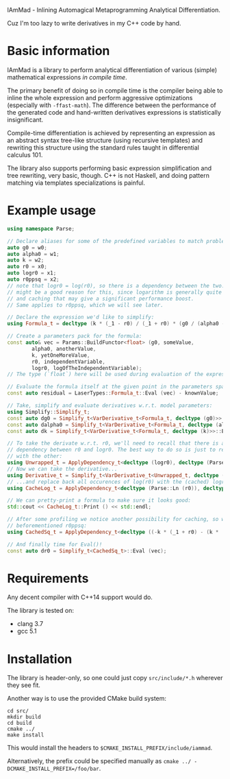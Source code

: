 IAmMad - Inlining Automagical Metaprogramming Analytical Differentiation.

Cuz I'm too lazy to write derivatives in my C++ code by hand.

# Basic information

IAmMad is a library to perform analytical differentiation of various (simple)
mathematical expressions _in compile time_.

The primary benefit of doing so in compile time is the compiler being able to
inline the whole expression and perform aggressive optimizations (especially
with `-ffast-math`). The difference between the performance of the generated
code and hand-written derivatives expressions is statistically insignificant.

Compile-time differentiation is achieved by representing an expression as an
abstract syntax tree-like structure (using recursive templates) and rewriting
this structure using the standard rules taught in differential calculus 101.

The library also supports performing basic expression simplification and tree
rewriting, very basic, though. C++ is not Haskell, and doing pattern matching
via templates specializations is painful.

# Example usage

```c++
using namespace Parse;

// Declare aliases for some of the predefined variables to match problem domain:
auto g0 = w0;
auto alpha0 = w1;
auto k = w2;
auto r0 = x0;
auto logr0 = x1;
auto r0ppsq = x2;
// note that logr0 = log(r0), so there is a dependency between the two. There
// might be a good reason for this, since logarithm is generally quite expensive,
// and caching that may give a significant performance boost.
// Same applies to r0ppsq, which we will see later.

// Declare the expression we'd like to simplify:
using Formula_t = decltype (k * (_1 - r0) / (_1 + r0) * (g0 / (alpha0 - logr0 / Num<300>) - _1));

// Create a parameters pack for the formula:
const auto& vec = Params::BuildFunctor<float> (g0, someValue,
		alpha0, anotherValue,
		k, yetOneMoreValue,
		r0, independentVariable,
		logr0, logOfTheIndependentVariable);
// The type (`float`) here will be used during evaluation of the expressions.

// Evaluate the formula itself at the given point in the parameters space:
const auto residual = LaserTypes::Formula_t::Eval (vec) - knownValue;

// Take, simplify and evaluate derivatives w.r.t. model parameters:
using Simplify::Simplify_t;
const auto dg0 = Simplify_t<VarDerivative_t<Formula_t, decltype (g0)>>::Eval (vec);
const auto dalpha0 = Simplify_t<VarDerivative_t<Formula_t, decltype (alpha0)>>::Eval (vec);
const auto dk = Simplify_t<VarDerivative_t<Formula_t, decltype (k)>>::Eval (vec);

// To take the derivate w.r.t. r0, we'll need to recall that there is a
// dependency between r0 and logr0. The best way to do so is just to replace one
// with the other:
using Unwrapped_t = ApplyDependency_t<decltype (logr0), decltype (Parse::Ln (r0)), Formula_t>;
// Now we can take the derivative...
using Derivative_t = Simplify_t<VarDerivative_t<Unwrapped_t, decltype (r0)>>;
// ...and replace back all occurences of log(r0) with the (cached) logr0 variable.
using CacheLog_t = ApplyDependency_t<decltype (Parse::Ln (r0)), decltype (logr0), Derivative_t>;

// We can pretty-print a formula to make sure it looks good:
std::cout << CacheLog_t::Print () << std::endl;

// After some profiling we notice another possibility for caching, so we use the
// beforementioned r0ppsq:
using CachedSq_t = ApplyDependency_t<decltype ((-k * (_1 + r0) - (k * (_1 - r0))) / ((_1 + r0) * (_1 + r0))), decltype (k * r0ppsq), CacheLog_t>;

// And finally time for Eval()!
const auto dr0 = Simplify_t<CachedSq_t>::Eval (vec);
```

# Requirements

Any decent compiler with C++14 support would do.

The library is tested on:
* clang 3.7
* gcc 5.1

# Installation

The library is header-only, so one could just copy `src/include/*.h` wherever
they see fit.

Another way is to use the provided CMake build system:

```
cd src/
mkdir build
cd build
cmake ../
make install
```

This would install the headers to `$CMAKE_INSTALL_PREFIX/include/iammad`.

Alternatively, the prefix could be specified manually as `cmake ../ -DCMAKE_INSTALL_PREFIX=/foo/bar`.
